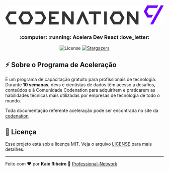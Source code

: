 <h1 align="center">
  <img alt="aceleradevreact" title="aceleradevreact" src="logo.svg" />
</h1>

<h3 align="center">
:computer: :running:  Acelera Dev React  :love_letter:
</h3>

<p align="center">
  <img alt="License" src="https://img.shields.io/badge/license-MIT-%2304D361">

  <a href="https://github.com/kaiorr/aceleraDevReact/stargazers">
    <img alt="Stargazers" src="https://img.shields.io/github/stars/kaiorr/aceleraDevReact?style=social">
  </a>
</p>


## :zap: Sobre o Programa de Aceleração

É um programa de capacitação gratuito para profissionais de tecnologia. Durante **10 semanas**, devs e cientistas de dados têm acesso a desafios, conteúdos e à Comunidade Codenation para adquirirem e praticarem as habilidades técnicas mais utilizadas por empresas de tecnologia de todo o mundo.

Toda documentação referente aceleração pode ser encontrada no site da [codenation](https://www.codenation.dev/)


## :memo: Licença

Esse projeto está sob a licença MIT. Veja o arquivo [LICENSE](https://raw.githubusercontent.com/kaiorr/aceleraDevReact/master/LICENSE) para mais detalhes.

----

Feito com :heart: por **Kaio Ribeiro** :call_me_hand: [Professional-Network](https://www.linkedin.com/in/kaio-ribeiro-310123150/)
